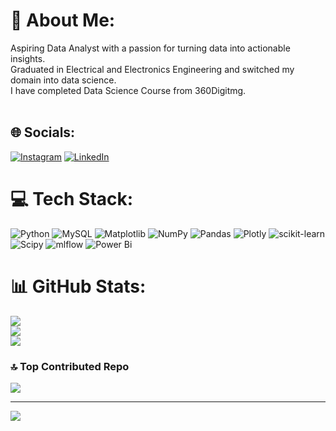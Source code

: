 # 💫 About Me:
Aspiring Data Analyst with a passion for turning data into actionable insights.<br>Graduated in Electrical and Electronics Engineering and switched my domain into data science.<br>I have completed Data Science Course from 360Digitmg.<br><br>


## 🌐 Socials:
[![Instagram](https://img.shields.io/badge/Instagram-%23E4405F.svg?logo=Instagram&logoColor=white)](https://instagram.com/nandish.nandu.7583992) [![LinkedIn](https://img.shields.io/badge/LinkedIn-%230077B5.svg?logo=linkedin&logoColor=white)](https://linkedin.com/in/nandishab28) 

# 💻 Tech Stack:
![Python](https://img.shields.io/badge/python-3670A0?style=flat-square&logo=python&logoColor=ffdd54) ![MySQL](https://img.shields.io/badge/mysql-4479A1.svg?style=flat-square&logo=mysql&logoColor=white) ![Matplotlib](https://img.shields.io/badge/Matplotlib-%23ffffff.svg?style=flat-square&logo=Matplotlib&logoColor=black) ![NumPy](https://img.shields.io/badge/numpy-%23013243.svg?style=flat-square&logo=numpy&logoColor=white) ![Pandas](https://img.shields.io/badge/pandas-%23150458.svg?style=flat-square&logo=pandas&logoColor=white) ![Plotly](https://img.shields.io/badge/Plotly-%233F4F75.svg?style=flat-square&logo=plotly&logoColor=white) ![scikit-learn](https://img.shields.io/badge/scikit--learn-%23F7931E.svg?style=flat-square&logo=scikit-learn&logoColor=white) ![Scipy](https://img.shields.io/badge/SciPy-%230C55A5.svg?style=flat-square&logo=scipy&logoColor=%white) ![mlflow](https://img.shields.io/badge/mlflow-%23d9ead3.svg?style=flat-square&logo=numpy&logoColor=blue) ![Power Bi](https://img.shields.io/badge/power_bi-F2C811?style=flat-square&logo=powerbi&logoColor=black)
# 📊 GitHub Stats:
![](https://github-readme-stats.vercel.app/api?username=Nandishnandu&theme=vue-dark&hide_border=true&include_all_commits=false&count_private=false)<br/>
![](https://github-readme-streak-stats.herokuapp.com/?user=Nandishnandu&theme=vue-dark&hide_border=true)<br/>
![](https://github-readme-stats.vercel.app/api/top-langs/?username=Nandishnandu&theme=vue-dark&hide_border=true&include_all_commits=false&count_private=false&layout=compact)

### 🔝 Top Contributed Repo
![](https://github-contributor-stats.vercel.app/api?username=Nandishnandu&limit=5&theme=dark&combine_all_yearly_contributions=true)

---
[![](https://visitcount.itsvg.in/api?id=Nandishnandu&icon=1&color=0)](https://visitcount.itsvg.in)

<!-- Proudly created with GPRM ( https://gprm.itsvg.in ) -->
